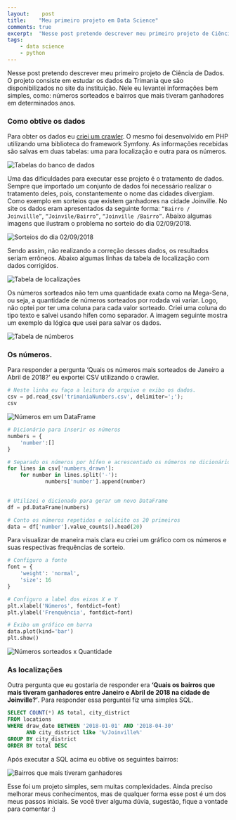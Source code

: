 ```yaml
---
layout:    post
title:    "Meu primeiro projeto em Data Science"
comments: true
excerpt:  "Nesse post pretendo descrever meu primeiro projeto de Ciência de Dados. O projeto consiste em estudar os dados da Trimania que são disponibilizados no site da instituição. Nele eu levantei informações bem simples, como: números sorteados e bairros que mais tiveram ganhadores em determinados anos."
tags:
    - data science
    - python
---
```


Nesse post pretendo descrever meu primeiro projeto de Ciência de Dados. O projeto consiste em estudar os dados da Trimania que são disponibilizados no site da instituição. Nele eu levantei informações bem simples, como: números sorteados e bairros que mais tiveram ganhadores em determinados anos.

### Como obtive os dados

Para obter os dados eu [criei um crawler](https://github.com/fndomariano/trimania-crawler). O mesmo foi desenvolvido em PHP utilizando uma biblioteca do framework Symfony. As informações recebidas são salvas em duas tabelas: uma para localização e outra para os números. 

![Tabelas do banco de dados]({{site.url}}/images/2019-03-17/tables.png)

Uma das dificuldades para executar esse projeto é o tratamento de dados. Sempre que importado um conjunto de dados foi necessário realizar o tratamento deles, pois, constantemente o nome das cidades divergiam. Como exemplo em sorteios que existem ganhadores na cidade Joinville. No site os dados eram apresentados da seguinte forma: ```“Bairro / Joinvillle”```, ```“Joinvile/Bairro”```, ```“Joinville /Bairro”```. Abaixo algumas imagens que ilustram o problema no sorteio do dia 02/09/2018.

![Sorteios do dia 02/09/2018]({{site.url}}/images/2019-03-17/result_draw.png)

Sendo assim, não realizando a correção desses dados, os resultados seriam errôneos. Abaixo algumas linhas da tabela de localização com dados corrigidos. 

![Tabela de localizações]({{site.url}}/images/2019-03-17/location_table.png)

Os números sorteados não tem uma quantidade exata como na Mega-Sena, ou seja, a quantidade de números sorteados por rodada vai variar. Logo, não optei por ter uma coluna para cada valor sorteado. Criei uma coluna do tipo texto e salvei usando hífen como separador. A imagem seguinte mostra um exemplo da lógica que usei para salvar os dados. 

![Tabela de númberos]({{site.url}}/images/2019-03-17/numbers_table.png)

### Os números.

Para responder a pergunta ‘Quais os números mais sorteados de Janeiro a Abril de 2018?’ eu exportei CSV utilizando o crawler. 

```python
# Neste linha eu faço a leitura do arquivo e exibo os dados.
csv = pd.read_csv('trimaniaNumbers.csv', delimiter=';');
csv
```

![Números em um DataFrame]({{site.url}}/images/2019-03-17/numbers_preview.png)

```python
# Dicionário para inserir os números
numbers = {
    'number':[]
}

# Separado os números por hífen e acrescentado os números no dicionário
for lines in csv['numbers_drawn']:    
    for number in lines.split('-'):
            numbers['number'].append(number)
        

# Utilizei o dicionado para gerar um novo DataFrame
df = pd.DataFrame(numbers)

# Conto os números repetidos e solicito os 20 primeiros 
data = df['number'].value_counts().head(20)
```

Para visualizar de maneira mais clara eu criei um gráfico com os números e suas respectivas frequências de sorteio.

```python
# Configuro a fonte
font = {
    'weight': 'normal',
    'size': 16
}

# Configuro a label dos eixos X e Y
plt.xlabel('Números', fontdict=font)
plt.ylabel('Frenquência', fontdict=font)

# Exibo um gráfico em barra
data.plot(kind='bar')
plt.show()
```

![Números sorteados x Quantidade]({{site.url}}/images/2019-03-17/chart_numbers.png)

### As localizações

Outra pergunta que eu gostaria de responder era **‘Quais os bairros que mais tiveram ganhadores entre Janeiro e Abril de 2018 na cidade de Joinville?’**. Para responder essa perguntei fiz uma simples SQL.

```SQL
SELECT COUNT(*) AS total, city_district
FROM locations
WHERE draw_date BETWEEN '2018-01-01' AND '2018-04-30'
      AND city_district like '%/Joinville%'
GROUP BY city_district
ORDER BY total DESC
```
Após executar a SQL acima eu obtive os seguintes bairros:

![Bairros que mais tiveram ganhadores]({{site.url}}/images/2019-03-17/sql_result.png)

Esse foi um projeto simples, sem muitas complexidades. Ainda preciso melhorar meus conhecimentos, mas de qualquer forma esse post é um dos meus passos iniciais. Se você tiver alguma dúvia, sugestão, fique a vontade para comentar :)